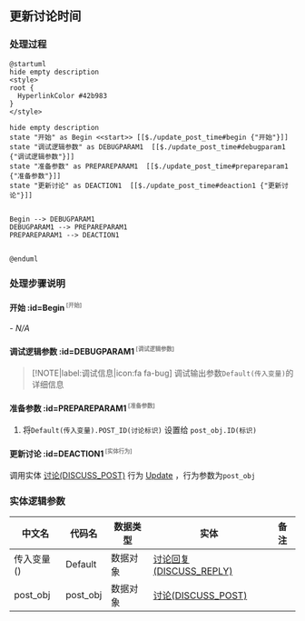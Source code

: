 ## 更新讨论时间 <!-- {docsify-ignore-all} -->

   

### 处理过程

```plantuml
@startuml
hide empty description
<style>
root {
  HyperlinkColor #42b983
}
</style>

hide empty description
state "开始" as Begin <<start>> [[$./update_post_time#begin {"开始"}]]
state "调试逻辑参数" as DEBUGPARAM1  [[$./update_post_time#debugparam1 {"调试逻辑参数"}]]
state "准备参数" as PREPAREPARAM1  [[$./update_post_time#prepareparam1 {"准备参数"}]]
state "更新讨论" as DEACTION1  [[$./update_post_time#deaction1 {"更新讨论"}]]


Begin --> DEBUGPARAM1
DEBUGPARAM1 --> PREPAREPARAM1
PREPAREPARAM1 --> DEACTION1


@enduml
```


### 处理步骤说明

#### 开始 :id=Begin<sup class="footnote-symbol"> <font color=gray size=1>[开始]</font></sup>



*- N/A*
#### 调试逻辑参数 :id=DEBUGPARAM1<sup class="footnote-symbol"> <font color=gray size=1>[调试逻辑参数]</font></sup>



> [!NOTE|label:调试信息|icon:fa fa-bug]
> 调试输出参数`Default(传入变量)`的详细信息


#### 准备参数 :id=PREPAREPARAM1<sup class="footnote-symbol"> <font color=gray size=1>[准备参数]</font></sup>



1. 将`Default(传入变量).POST_ID(讨论标识)` 设置给  `post_obj.ID(标识)`

#### 更新讨论 :id=DEACTION1<sup class="footnote-symbol"> <font color=gray size=1>[实体行为]</font></sup>



调用实体 [讨论(DISCUSS_POST)](module/Team/discuss_post.md) 行为 [Update](module/Team/discuss_post#行为) ，行为参数为`post_obj`



### 实体逻辑参数

|    中文名   |    代码名    |  数据类型    |  实体   |备注 |
| --------| --------| -------- | -------- | --------   |
|传入变量(<i class="fa fa-check"/></i>)|Default|数据对象|[讨论回复(DISCUSS_REPLY)](module/Team/discuss_reply.md)||
|post_obj|post_obj|数据对象|[讨论(DISCUSS_POST)](module/Team/discuss_post.md)||
